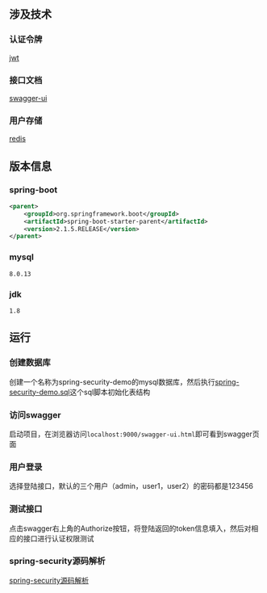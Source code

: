 ## 涉及技术
### 认证令牌
[jwt](https://jwt.io/)
### 接口文档
[swagger-ui](https://swagger.io/tools/swagger-ui/)
### 用户存储
[redis](https://redis.io/)
## 版本信息
### spring-boot
```xml
<parent>
    <groupId>org.springframework.boot</groupId>
    <artifactId>spring-boot-starter-parent</artifactId>
    <version>2.1.5.RELEASE</version>
</parent>
```
### mysql
```
8.0.13
```
### jdk
```
1.8
```
## 运行
### 创建数据库
创建一个名称为spring-security-demo的mysql数据库，然后执行[spring-security-demo.sql](https://github.com/Allurx/spring-security-demo/blob/master/src/main/resources/spring-security-demo.sql
)这个sql脚本初始化表结构
### 访问swagger
启动项目，在浏览器访问`localhost:9000/swagger-ui.html`即可看到swagger页面
### 用户登录
选择登陆接口，默认的三个用户（admin，user1，user2）的密码都是123456
### 测试接口
点击swagger右上角的Authorize按钮，将登陆返回的token信息填入，然后对相应的接口进行认证权限测试
### spring-security源码解析
[spring-security源码解析](https://www.zyc.red/categories/Spring/Spring-Security/)
